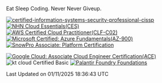 Eat Sleep Coding.
Never Never Giveup.

[![certified-information-systems-security-professional-cissp](https://github.com/user-attachments/assets/d259884f-7f9a-4d80-a663-6968ead7464a)](https://www.credly.com/badges/f394a010-85a0-450b-9136-8043af01d71c/public_url)
[![NHN Cloud Essentials(CES)](https://github.com/user-attachments/assets/f405dcae-c923-424d-927f-e993bac10fa9)](https://www.nhncloud.com/kr/edu/certification/search)
[![AWS Certified Cloud Practitioner(CLF-C02)](https://github.com/user-attachments/assets/5199a6f5-42d5-4e70-b493-16c3fd42e691)](https://www.credly.com/badges/235e2b66-a782-4a21-ac77-ac4e42037113)
[![Microsoft Certified: Azure Fundamentals(AZ-900)](https://github.com/user-attachments/assets/7eb23f86-6311-42f9-83ab-166a25656710)](https://learn.microsoft.com/en-us/users/tiaz0128/credentials/ca6706271c8233ef)
[![SnowPro Associate: Platform Certification](https://github.com/user-attachments/assets/6b0ae8e7-175e-4b7d-917f-b7b2c6d67ef5)](https://achieve.snowflake.com/f4439c87-fed8-4ba2-a93c-291bdd46e434)

[![Google Cloud: Associate Cloud Engineer Certification(ACE)](https://github.com/user-attachments/assets/cfd997df-d382-484c-8760-6fa93a7d1d1f)](https://www.credly.com/earner/earned/share/1a52c593-93e4-470f-93ed-53d57051b28e)
![kt cloud Certified Basic](https://github.com/user-attachments/assets/3667eac4-3c22-4809-a869-f53a58ac35a7)
[![Palantir Foundry Foundations](https://github.com/user-attachments/assets/0c158db8-37c9-49dc-8243-caecba6d0163)](https://verify.skilljar.com/c/gqzrmw3x4y7i)


<!--START_SECTION:waka-->

 Last Updated on 01/11/2025 18:36:43 UTC
<!--END_SECTION:waka-->
